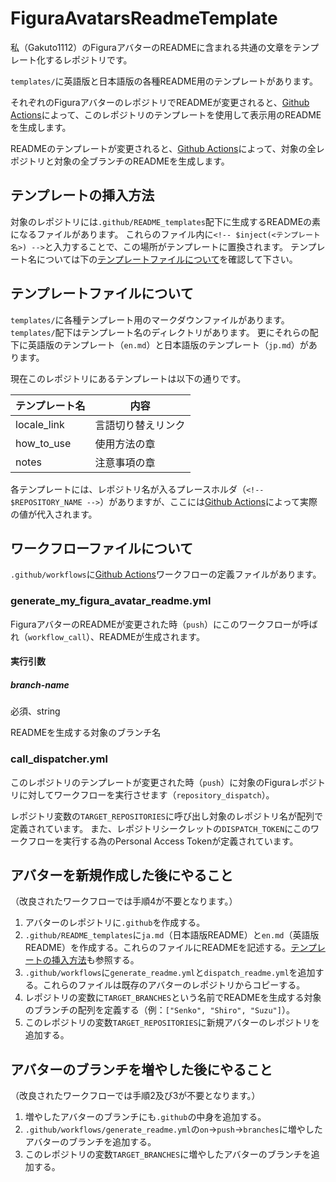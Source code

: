 # FiguraAvatarsReadmeTemplate
私（Gakuto1112）のFiguraアバターのREADMEに含まれる共通の文章をテンプレート化するレポジトリです。

`templates/`に英語版と日本語版の各種README用のテンプレートがあります。

それぞれのFiguraアバターのレポジトリでREADMEが変更されると、[Github Actions](https://github.co.jp/features/actions)によって、このレポジトリのテンプレートを使用して表示用のREADMEを生成します。

READMEのテンプレートが変更されると、[Github Actions](https://github.co.jp/features/actions)によって、対象の全レポジトリと対象の全ブランチのREADMEを生成します。


## テンプレートの挿入方法
対象のレポジトリには`.github/README_templates`配下に生成するREADMEの素になるファイルがあります。
これらのファイル内に`<!-- $inject(<テンプレート名>) -->`と入力することで、この場所がテンプレートに置換されます。
テンプレート名については下の[テンプレートファイルについて](#テンプレートファイルについて)を確認して下さい。


## テンプレートファイルについて
`templates/`に各種テンプレート用のマークダウンファイルがあります。
`templates/`配下はテンプレート名のディレクトリがあります。
更にそれらの配下に英語版のテンプレート（`en.md`）と日本語版のテンプレート（`jp.md`）があります。

現在このレポジトリにあるテンプレートは以下の通りです。

| テンプレート名 | 内容 |
| - | - |
| locale_link | 言語切り替えリンク |
| how_to_use | 使用方法の章 |
| notes | 注意事項の章 |

各テンプレートには、レポジトリ名が入るプレースホルダ（`<!-- $REPOSITORY_NAME -->`）がありますが、ここには[Github Actions](https://github.co.jp/features/actions)によって実際の値が代入されます。


## ワークフローファイルについて
`.github/workflows`に[Github Actions](https://github.co.jp/features/actions)ワークフローの定義ファイルがあります。

### generate_my_figura_avatar_readme.yml
FiguraアバターのREADMEが変更された時（`push`）にこのワークフローが呼ばれ（`workflow_call`）、READMEが生成されます。

#### 実行引数
##### branch-name
必須、string

READMEを生成する対象のブランチ名

### call_dispatcher.yml
このレポジトリのテンプレートが変更された時（`push`）に対象のFiguraレポジトリに対してワークフローを実行させます（`repository_dispatch`）。

レポジトリ変数の`TARGET_REPOSITORIES`に呼び出し対象のレポジトリ名が配列で定義されています。
また、レポジトリシークレットの`DISPATCH_TOKEN`にこのワークフローを実行する為のPersonal Access Tokenが定義されています。


## アバターを新規作成した後にやること
（改良されたワークフローでは手順4が不要となります。）
1. アバターのレポジトリに`.github`を作成する。
2. `.github/README_templates`に`ja.md`（日本語版README）と`en.md`（英語版README）を作成する。これらのファイルにREADMEを記述する。[テンプレートの挿入方法](#テンプレートの挿入方法)も参照する。
3. `.github/workflows`に`generate_readme.yml`と`dispatch_readme.yml`を追加する。これらのファイルは既存のアバターのレポジトリからコピーする。
4. レポジトリの変数に`TARGET_BRANCHES`という名前でREADMEを生成する対象のブランチの配列を定義する（例：`["Senko", "Shiro", "Suzu"]`）。
5. このレポジトリの変数`TARGET_REPOSITORIES`に新規アバターのレポジトリを追加する。


## アバターのブランチを増やした後にやること
（改良されたワークフローでは手順2及び3が不要となります。）
1. 増やしたアバターのブランチにも`.github`の中身を追加する。
2. `.github/workflows/generate_readme.yml`の`on`->`push`->`branches`に増やしたアバターのブランチを追加する。
3. このレポジトリの変数`TARGET_BRANCHES`に増やしたアバターのブランチを追加する。
